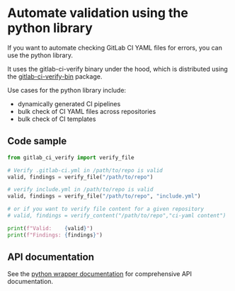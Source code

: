 Automate validation using the python library
===

If you want to automate checking GitLab CI YAML files for errors, you can use the python library.

It uses the gitlab-ci-verify binary under the hood, which is distributed using
the [gitlab-ci-verify-bin](https://pypi.org/project/gitlab-ci-verify-bin) package.

Use cases for the python library include:

- dynamically generated CI pipelines
- bulk check of CI YAML files across repositories
- bulk check of CI templates

## Code sample

```python
from gitlab_ci_verify import verify_file

# Verify .gitlab-ci.yml in /path/to/repo is valid
valid, findings = verify_file("/path/to/repo")

# verify include.yml in /path/to/repo is valid
valid, findings = verify_file("/path/to/repo", "include.yml")

# or if you want to verify file content for a given repository
# valid, findings = verify_content("/path/to/repo","ci-yaml content")

print(f"Valid:    {valid}")
print(f"Findings: {findings}")
```

## API documentation

See the [python wrapper documentation](https://gitlab-ci-verify.timo-reymann.de/python-wrapper/) for 
comprehensive API documentation.